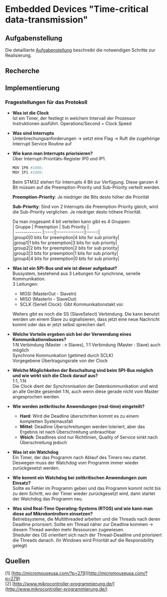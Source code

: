 # Embedded Devices "Time-critical data-transmission"

## Aufgabenstellung
Die detaillierte [Aufgabenstellung](TASK.md) beschreibt die notwendigen Schritte zur Realisierung.

## Recherche

## Implementierung

### Fragestellungen für das Protokoll
+ __Was ist die Clock__  
Ist ein Timer, der festlegt in welchem Intervall der Prozessor Instruktionen ausführt. Operations/Second = Clock Speed  
+ __Was sind Interrupts__  
Unterbrechungsanforderungen -> setzt eine Flag -> Ruft die zugehörige Interrupt Service Routine auf
+ __Wie kann man Interrupts priorisieren?__  
Über Interrupt-Prioritäts-Register IP0 und IP1.
    ```bash
    MOV IP0 #100b;
    MOV IP1 #100b;
    ```
    Beim STM32 stehen für Interrupts 4 Bit zur Verfügung. Diese ganzen 4 Bit müssen auf die Preemption-Priority und Sub-Priority verteilt werden.  
      
    **Preemption-Priority**: Je niedriger die Bits desto höher die Priorität  
      
    **Sub-Priority**: Sind von 2 Interrupts die Preemption-Priority gleich, wird die Sub-Priority verglichen. Je niedriger desto höhere Priorität.  
      
    Da man insgesamt 4 bit verteilen kann gibt es 4 Gruppen:  
    | Gruppe | Preemption | Sub Priority |  
    | ------------- |:----:|:-------------:|:-----:|  
    |group0|0 bits for preemption|4 bits for sub priority|  
    |group1|1 bits for preemption|3 bits for sub priority|  
    |group2|2 bits for preemption|2 bits for sub priority|  
    |group3|3 bits for preemption|1 bits for sub priority|  
    |group4|4 bits for preemption|0 bits for sub priority|  

+ __Was ist ein SPI-Bus und wie ist dieser aufgebaut?__  
Bussystem, bestehend aus 3 Leitungen für synchrone, serielle Kommunikation.  
3 Leitungen:  
    - MOSI (MasterOut - SlaveIn)
    - MISO (MasterIn - SlaveOut)
    - SCLK (Seriell Clock): Gibt Kommunikationstakt vor.  
    
    Weiters gibt es noch die SS (SlaveSelect) Verbindung. Die kann benutzt werden um einem Slave zu signalisieren, dass jetzt eine neue Nachricht kommt oder das er jetzt selbst sprechen darf.
+ __Welche Vorteile ergeben sich bei der Verwendung eines Kommunikationsbusses?__  
1:N Verbindung (Master : n Slaves), 1:1 Verbindung (Master : Slave) auch möglich  
Synchrone Kommunkation (getimed durch SCLK)  
Vorgegebene Übertragungsrate von der Clock
+ __Welche Möglichkeiten der Beschaltung sind beim SPI-Bus möglich und wie wirkt sich die Clock darauf aus?__  
 1:1, 1:N  
Die Clock dient der Synchronisation der Datenkommunikation und wird an alle Geräte gesendet 1:N, auch wenn diese gerade nicht vom Master angesprochen werden.  

+ __Wie werden zeitkritische Anwendungen (real-time) eingeteilt?__  
    - **Hard**: Wird die Deadline überschritten kommt es zu einem kompletten Systemausfall  
    - **Mittel**: Deadline Überschreitungen werden toleriert, aber das Ergebnis ist nach Überschreitung unbrauchbar  
    - **Weich**: Deadlines sind nur Richtlinien, Quality of Service sinkt nach Überschreitung jedoch

+ __Was ist ein Watchdog__  
Ein Timer, der das Programm nach Ablauf des Timers neu startet. Deswegen muss der Watchdog vom Programm immer wieder zurückgesetzt werden.
+ __Wie kommt ein Watchdog bei zeitkritischen Anwendungen zum Einsatz?__  
Sollte es Fehler im Programm geben und das Programm kommt nicht bis zu dem Schritt, wo der Timer wieder zurückgesetzt wird, dann startet der Watchdog das Programm neu.
+ __Was sind Real-Time Operating-Systems (RTOS) und wie kann man diese auf Mikrokontrollern einsetzen?__  
Betriebsysteme, die Multithreaded arbeiten und die Threads nach deren Deadline priorisiert. Sollte ein Thread näher zur Deadline kommen -> diesem Thread werden mehr Ressourcen zugewiesen.  
Sheduler des OS orientiert sich nach der Thread-Deadline und priorisiert die Threads danach. (In Windows wird Priorität auf die Responsibility gelegt)

## Quellen
[1] [http://micromouseusa.com/?p=279](http://micromouseusa.com/?p=279)  
[2] [http://www.mikrocontroller-programmierung.de/](http://www.mikrocontroller-programmierung.de/)

